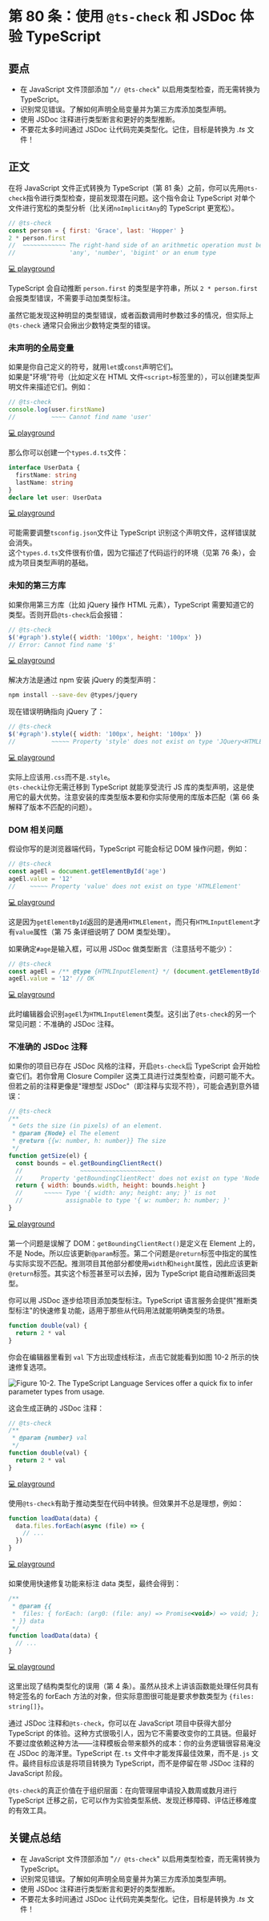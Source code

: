# 第 80 条：使用 `@ts-check` 和 JSDoc 体验 TypeScript

## 要点

- 在 JavaScript 文件顶部添加 "`// @ts-check`" 以启用类型检查，而无需转换为 TypeScript。
- 识别常见错误。了解如何声明全局变量并为第三方库添加类型声明。
- 使用 JSDoc 注释进行类型断言和更好的类型推断。
- 不要花太多时间通过 JSDoc 让代码完美类型化。记住，目标是转换为 _.ts_ 文件！

## 正文

在将 JavaScript 文件正式转换为 TypeScript（第 81 条）之前，你可以先用`@ts-check`指令进行类型检查，提前发现潜在问题。这个指令会让 TypeScript 对单个文件进行宽松的类型分析（比关闭`noImplicitAny`的 TypeScript 更宽松）。

```js
// @ts-check
const person = { first: 'Grace', last: 'Hopper' }
2 * person.first
//  ~~~~~~~~~~~~ The right-hand side of an arithmetic operation must be of type
//               'any', 'number', 'bigint' or an enum type
```

[💻 playground](https://www.typescriptlang.org/play/?ts=5.4.5&allowJs=true&noEmit=true#code/PTAEAEBcGcFoGMAWBTeBrAUPA9gO2pKAA7IBO0eoAvKAN4BmAluZAFygDkA4qQIbzIOAGlAAbXgXYcAEtiIlSHAL4BuDACZQAKmJkKuAHRMWGEKFAA-K9ZtXQAFRShSjAOaJIsRL1wATUNCMvsig2PSgPhEukIgAtsiQjPChCryJlLEArgSgAEYhYaCQAJ4kpmDmlVXVHD7Fwpy4mbH5iiIcuW6MuJAcoaQRuKDITbFFpcgYQA)

TypeScript 会自动推断 `person.first` 的类型是字符串，所以 `2 * person.first `会报类型错误，不需要手动加类型标注。

虽然它能发现这种明显的类型错误，或者函数调用时参数过多的情况，但实际上 `@ts-check` 通常只会揪出少数特定类型的错误。

### 未声明的全局变量

如果是你自己定义的符号，就用`let`或`const`声明它们。  
如果是"环境"符号（比如定义在 HTML 文件`<script>`标签里的），可以创建类型声明文件来描述它们。例如：

```js
// @ts-check
console.log(user.firstName)
//          ~~~~ Cannot find name 'user'
```

[💻 playground](https://www.typescriptlang.org/play/?ts=5.4.5&allowJs=true&noEmit=true#code/PTAEAEBcGcFoGMAWBTeBrAUPA9gO2tgDbIB0h2A5gBQCu0yATiQGYCWD0kAcgIYC2yAJQBuDCFATJUgH6zpoAMI9cubJFBtcAE1C5+yUAHI6jQxiA)

那么你可以创建一个`types.d.ts`文件：

```ts
interface UserData {
  firstName: string
  lastName: string
}
declare let user: UserData
```

[💻 playground](https://www.typescriptlang.org/play/?ts=5.4.5&allowJs=true&noEmit=true#code/JYOwLgpgTgZghgYwgAgKoGdoBE5jsgbwChlkZgp0wA5OAWwgC5kqpQBzAbhOQBs4qtBs1YduAXyIATCAn5QUvCGGQBXTFGYZsuONyA)

可能需要调整`tsconfig.json`文件让 TypeScript 识别这个声明文件，这样错误就会消失。  
这个`types.d.ts`文件很有价值，因为它描述了代码运行的环境（见第 76 条），会成为项目类型声明的基础。

### 未知的第三方库

如果你用第三方库（比如 jQuery 操作 HTML 元素），TypeScript 需要知道它的类型。否则开启`@ts-check`后会报错：

```js
// @ts-check
$('#graph').style({ width: '100px', height: '100px' })
// Error: Cannot find name '$'
```

[💻 playground](https://www.typescriptlang.org/play/?ts=5.4.5&allowJs=true&noEmit=true#code/PTAEAEBcGcFoGMAWBTeBrAUAEgBQHIBiAcwCcBDAB0TwEoA6aSATwBtkcBvPAdwEsATSNQBcoPAEYADJIoAPPABoxKXkUSQ8oidLl4AvjQDcGEKACiJEgHsSogMJkAdo6uRQAM16P+oR2QC2yGJYeBhAA)

解决方法是通过 npm 安装 jQuery 的类型声明：

```bash
npm install --save-dev @types/jquery
```

现在错误明确指向 jQuery 了：

```js
// @ts-check
$('#graph').style({ width: '100px', height: '100px' })
//          ~~~~~ Property 'style' does not exist on type 'JQuery<HTMLElement>'
```

[💻 playground](https://www.typescriptlang.org/play/?ts=5.4.5&allowJs=true&noEmit=true#code/PTAEAEBcGcFoGMAWBTeBrAUAEgBQHIBiAcwCcBDAB0TwEoA6aSATwBtkcBvPAdwEsATSNQBcoPAEYADJIoAPPABoxKXkUSQ8oidLl4AvjQDcGEKDPmLAP2vXQABRIB7CshLMxjVsjyh+j5NCgAHaOkKDIsryMoI5BoMwuYgBSAIoArq5MADwAEgAqALIAMgCibAC2yEGQAHx4GEA)

实际上应该用`.css`而不是`.style`。  
`@ts-check`让你无需迁移到 TypeScript 就能享受流行 JS 库的类型声明，这是使用它的最大优势。注意安装的库类型版本要和你实际使用的库版本匹配（第 66 条解释了版本不匹配的问题）。

### DOM 相关问题

假设你写的是浏览器端代码，TypeScript 可能会标记 DOM 操作问题，例如：

```js
// @ts-check
const ageEl = document.getElementById('age')
ageEl.value = '12'
//    ~~~~~ Property 'value' does not exist on type 'HTMLElement'
```

[💻 playground](https://www.typescriptlang.org/play/?ts=5.4.5&strictNullChecks=false&allowJs=true&noEmit=true#code/PTAEAEBcGcFoGMAWBTeBrAUPA9gO2pKAIYDmyAogDagC8oAJtvAK4C2yukAdGZFcu04AhAJ4BJegAoA5KWTSAlAG4McqlwBuRSs2S1Q0gIwAmaSpChLoAH63boAAoAnbAAdkTyCINad8htjI0KC42ITIAB4AlgSgeKBe7gYAEgAqALIAMvyCkNIYQA)

这是因为`getElementById`返回的是通用`HTMLElement`，而只有`HTMLInputElement`才有`value`属性（第 75 条详细说明了 DOM 类型处理）。

如果确定`#age`是输入框，可以用 JSDoc 做类型断言（注意括号不能少）：

```js
// @ts-check
const ageEl = /** @type {HTMLInputElement} */ (document.getElementById('age'))
ageEl.value = '12' // OK
```

[💻 playground](https://www.typescriptlang.org/play/?ts=5.4.5&strictNullChecks=false&allowJs=true&noEmit=true#code/PTAEAEBcGcFoGMAWBTeBrAUPA9gO2pKAIYDmyAogDagC8owAVAxJAJ4AOyoA3gBIAqAWQAyASVzsArpCrIAtslyQAvqAbAAFABNs8SQqUA6MjMrzFkAEKtRWjQHJSyewEoXAbgxOqhgG5FKSS46ewBGACZ7d1B6MAB5AGkMIA)

此时编辑器会识别`ageEl`为`HTMLInputElement`类型。这引出了`@ts-check`的另一个常见问题：不准确的 JSDoc 注释。

### 不准确的 JSDoc 注释

如果你的项目已存在 JSDoc 风格的注释，开启`@ts-check`后 TypeScript 会开始检查它们。若你曾用 Closure Compiler 这类工具进行过类型检查，问题可能不大。但若之前的注释更像是"理想型 JSDoc"（即注释与实现不符），可能会遇到意外错误：

```js
// @ts-check
/**
 * Gets the size (in pixels) of an element.
 * @param {Node} el The element
 * @return {{w: number, h: number}} The size
 */
function getSize(el) {
  const bounds = el.getBoundingClientRect()
  //                ~~~~~~~~~~~~~~~~~~~~~
  //     Property 'getBoundingClientRect' does not exist on type 'Node'
  return { width: bounds.width, height: bounds.height }
  //      ~~~~~ Type '{ width: any; height: any; }' is not
  //            assignable to type '{ w: number; h: number; }'
}
```

[💻 playground](https://www.typescriptlang.org/play/?ts=5.4.5&strictNullChecks=false&allowJs=true&noEmit=true#code/PTAEAEBcGcFoGMAWBTeBrAUMAVNjptQBxZGUSFUaASwC9lQAKagO1AAdqAPZAG2gCUoAPYAzUAEM2fZAFtkLSADp8hcOwkAnCbNABvAHLCAJsgC+oPqAAqlGfMWqIm0gFdNbPXoDuALlAsrrIARsiaADSgiP6BIWFmFrYMNPSqwBiirizwkNTCbADmpADKdMiMfEJ6+KDw+dCQoMHCWcbQoAC8lrxKRZAAQi0sxqwFAMK81AqQAEqokIwCANw1IKDrG5tboAB+e-sHh0erYJsACprC7GGQAJ6gAOR9g62jE1OKczkPoMbCyO0WMJGsguNQGiI2Hdro8jKYHjUXJB3J5vNRjBR-M1WtAlGiMYhIihqAVEJAsUM2kpiaTIGYVus1ltDjZbjCHnpQPjMZIWLcllFkCSyf4pPzQGYfuCAsCTttthJoDQCiwJMFeAxIMJyGyGByuTEgqFNALogEjWEBZKMGYMEA)

第一个问题是误解了 DOM：`getBoundingClientRect()`是定义在 Element 上的，不是 Node。所以应该更新`@param`标签。第二个问题是`@return`标签中指定的属性与实际实现不匹配。推测项目其他部分都使用`width`和`height`属性，因此应该更新`@return`标签。其实这个标签甚至可以去掉，因为 TypeScript 能自动推断返回类型。

你可以用 JSDoc 逐步给项目添加类型标注。TypeScript 语言服务会提供"推断类型标注"的快速修复功能，适用于那些从代码用法就能明确类型的场景。

```ts
function double(val) {
  return 2 * val
}
```

你会在编辑器里看到 `val` 下方出现虚线标注，点击它就能看到如图 10-2 所示的快速修复选项。

![Figure 10-2. The TypeScript Language Services offer a quick fix to infer parameter types from usage.](https://cdn.jsdelivr.net/gh/rayadaschn/blogImage@master/img/202506102225524.png)

这会生成正确的 JSDoc 注释：

```js
// @ts-check
/**
 * @param {number} val
 */
function double(val) {
  return 2 * val
}
```

[💻 playground](https://www.typescriptlang.org/play/?ts=5.4.5&strictNullChecks=false&allowJs=true&noEmit=true#code/PTAEAEBcGcFoGMAWBTeBrAUMAVNjpsIAHAQwCcSBbUAbwDsBXSgI2TIF9QA3EgG32zAMAMwZ14kAJYB7OqAAm0hs17IAFD14BKWvlBlkkBmTkAmAtz4BuDOwxA)

使用`@ts-check`有助于推动类型在代码中转换。但效果并不总是理想，例如：

```ts
function loadData(data) {
  data.files.forEach(async (file) => {
    // ...
  })
}
```

[💻 playground](https://www.typescriptlang.org/play/?ts=5.4.5&strictNullChecks=false&allowJs=true&noEmit=true&noImplicitAny=false#code/GYVwdgxgLglg9mABAGzgQwCYBE1TQCg1zQEpEBvAKEUSLwDpgZkBTAZ0bgCcBRNCABb40bAJ6RETVogC8APgrUaiAPQrE9TUoC+JANyVtlIA)

如果使用快速修复功能来标注 data 类型，最终会得到：

```ts
/**
 * @param {{
 *  files: { forEach: (arg0: (file: any) => Promise<void>) => void; };
 * }} data
 */
function loadData(data) {
  // ...
}
```

[💻 playground](https://www.typescriptlang.org/play/?ts=5.4.5&strictNullChecks=false&allowJs=true&noEmit=true&noImplicitAny=false#code/PQKhCgAIUgBAHAhgJ0QW0gb01GkBmAlgDYCmAzgFxYED2yAoogMYAW1AFCgOYAMnRMtUQA7AJ4BKSAF4AfJAAKyWmkLlSAHgButQgBNZUuZB36A3JAC+Z3FcuQ9iAC6JcwcPgCuI5k8K0RSGJaRD0AEWdEDkcXKRxISGBgSAA6NPBLcCA)

这里出现了结构类型化的误用（第 4 条）。虽然从技术上讲该函数能处理任何具有特定签名的 forEach 方法的对象，但实际意图很可能是要求参数类型为 `{files: string[]}`。

通过 JSDoc 注释和`@ts-check`，你可以在 JavaScript 项目中获得大部分 TypeScript 的体验。这种方式很吸引人，因为它不需要改变你的工具链。但最好不要过度依赖这种方法——注释模板会带来额外的成本：你的业务逻辑很容易淹没在 JSDoc 的海洋里。TypeScript 在`.ts` 文件中才能发挥最佳效果，而不是`.js` 文件。最终目标应该是将项目转换为 TypeScript，而不是停留在带 JSDoc 注释的 JavaScript 阶段。

`@ts-check`的真正价值在于组织层面：在向管理层申请投入数周或数月进行 TypeScript 迁移之前，它可以作为实验类型系统、发现迁移障碍、评估迁移难度的有效工具。

## 关键点总结

- 在 JavaScript 文件顶部添加 "`// @ts-check`" 以启用类型检查，而无需转换为 TypeScript。
- 识别常见错误。了解如何声明全局变量并为第三方库添加类型声明。
- 使用 JSDoc 注释进行类型断言和更好的类型推断。
- 不要花太多时间通过 JSDoc 让代码完美类型化。记住，目标是转换为 _.ts_ 文件！
